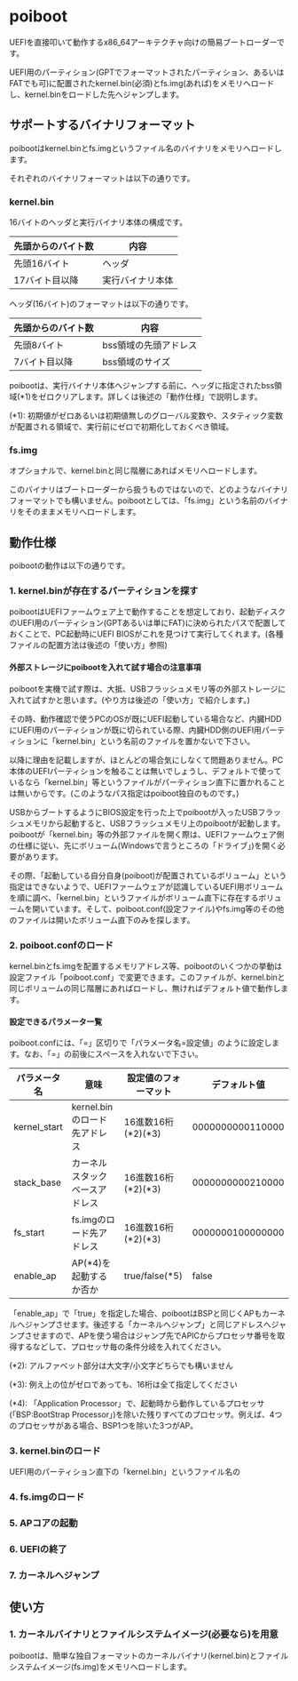 # poiboot
UEFIを直接叩いて動作するx86_64アーキテクチャ向けの簡易ブートローダーです。

UEFI用のパーティション(GPTでフォーマットされたパーティション、あるいはFATでも可)に配置されたkernel.bin(必須)とfs.img(あれば)をメモリへロードし、kernel.binをロードした先へジャンプします。

## サポートするバイナリフォーマット
poibootはkernel.binとfs.imgというファイル名のバイナリをメモリへロードします。

それぞれのバイナリフォーマットは以下の通りです。

### kernel.bin
16バイトのヘッダと実行バイナリ本体の構成です。

先頭からのバイト数|内容
---|---
先頭16バイト|ヘッダ
17バイト目以降|実行バイナリ本体

ヘッダ(16バイト)のフォーマットは以下の通りです。

先頭からのバイト数|内容
---|---
先頭8バイト|bss領域の先頭アドレス
7バイト目以降|bss領域のサイズ

poibootは、実行バイナリ本体へジャンプする前に、ヘッダに指定されたbss領域(*1)をゼロクリアします。詳しくは後述の「動作仕様」で説明します。

(*1): 初期値がゼロあるいは初期値無しのグローバル変数や、スタティック変数が配置される領域で、実行前にゼロで初期化しておくべき領域。

### fs.img
オプショナルで、kernel.binと同じ階層にあればメモリへロードします。

このバイナリはブートローダーから扱うものではないので、どのようなバイナリフォーマットでも構いません。poibootとしては、「fs.img」という名前のバイナリをそのままメモリへロードします。

## 動作仕様
poibootの動作は以下の通りです。

### 1. kernel.binが存在するパーティションを探す
poibootはUEFIファームウェア上で動作することを想定しており、起動ディスクのUEFI用のパーティション(GPTあるいは単にFAT)に決められたパスで配置しておくことで、PC起動時にUEFI BIOSがこれを見つけて実行してくれます。(各種ファイルの配置方法は後述の「使い方」参照)

#### 外部ストレージにpoibootを入れて試す場合の注意事項
poibootを実機で試す際は、大抵、USBフラッシュメモリ等の外部ストレージに入れて試すかと思います。(やり方は後述の「使い方」で紹介します。)

その時、動作確認で使うPCのOSが既にUEFI起動している場合など、内臓HDDにUEFI用のパーティションが既に切られている際、内臓HDD側のUEFI用パーティションに「kernel.bin」という名前のファイルを置かないで下さい。

以降に理由を記載しますが、ほとんどの場合気にしなくて問題ありません。PC本体のUEFIパーティションを触ることは無いでしょうし、デフォルトで使っているなら「kernel.bin」等というファイルがパーティション直下に置かれることは無いからです。(このようなパス指定はpoiboot独自のものです。)

USBからブートするようにBIOS設定を行った上でpoibootが入ったUSBフラッシュメモリから起動すると、USBフラッシュメモリ上のpoibootが起動します。poibootが「kernel.bin」等の外部ファイルを開く際は、UEFIファームウェア側の仕様に従い、先にボリューム(Windowsで言うところの「ドライブ」)を開く必要があります。

その際、「起動している自分自身(poiboot)が配置されているボリューム」という指定はできないようで、UEFIファームウェアが認識しているUEFI用ボリュームを順に調べ、「kernel.bin」というファイルがボリューム直下に存在するボリュームを開いています。そして、poiboot.conf(設定ファイル)やfs.img等のその他のファイルは開いたボリューム直下のみを探します。

### 2. poiboot.confのロード
kernel.binとfs.imgを配置するメモリアドレス等、poibootのいくつかの挙動は設定ファイル「poiboot.conf」で変更できます。このファイルが、kernel.binと同じボリュームの同じ階層にあればロードし、無ければデフォルト値で動作します。

#### 設定できるパラメータ一覧
poiboot.confには、「=」区切りで「パラメータ名=設定値」のように設定します。なお、「=」の前後にスペースを入れないで下さい。

パラメータ名|意味|設定値のフォーマット|デフォルト値
---|---|---|---
kernel_start|kernel.binのロード先アドレス|16進数16桁(*2)(*3)|0000000000110000
stack_base|カーネルスタックベースアドレス|16進数16桁(*2)(*3)|0000000000210000
fs_start|fs.imgのロード先アドレス|16進数16桁(*2)(*3)|0000000100000000
enable_ap|AP(*4)を起動するか否か|true/false(*5)|false

「enable_ap」で「true」を指定した場合、poibootはBSPと同じくAPもカーネルへジャンプさせます。後述する「カーネルへジャンプ」と同じアドレスへジャンプさせますので、APを使う場合はジャンプ先でAPICからプロセッサ番号を取得するなどして、プロセッサ毎の条件分岐を入れてください。

(*2): アルファベット部分は大文字/小文字どちらでも構いません

(*3): 例え上の位がゼロであっても、16桁は全て指定してください

(*4): 「Application Processor」で、起動時から動作しているプロセッサ(「BSP:BootStrap Processor」)を除いた残りすべてのプロセッサ。例えば、4つのプロセッサがある場合、BSP1つを除いた3つがAP。

### 3. kernel.binのロード
UEFI用のパーティション直下の「kernel.bin」というファイル名の

### 4. fs.imgのロード

### 5. APコアの起動

### 6. UEFIの終了

### 7. カーネルへジャンプ

## 使い方
### 1. カーネルバイナリとファイルシステムイメージ(必要なら)を用意
poibootは、簡単な独自フォーマットのカーネルバイナリ(kernel.bin)とファイルシステムイメージ(fs.img)をメモリへロードします。
